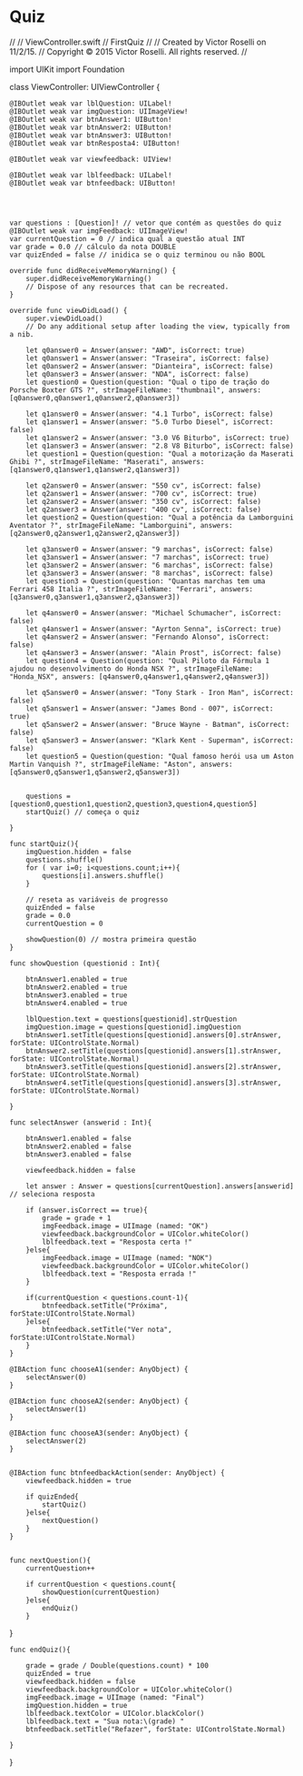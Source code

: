 # Quiz

//
//  ViewController.swift
//  FirstQuiz
//
//  Created by Victor Roselli on 11/2/15.
//  Copyright © 2015 Victor Roselli. All rights reserved.
//

import UIKit
import Foundation


class ViewController: UIViewController {

    

    @IBOutlet weak var lblQuestion: UILabel!
    @IBOutlet weak var imgQuestion: UIImageView!
    @IBOutlet weak var btnAnswer1: UIButton!
    @IBOutlet weak var btnAnswer2: UIButton!
    @IBOutlet weak var btnAnswer3: UIButton!
    @IBOutlet weak var btnResposta4: UIButton!
    
    @IBOutlet weak var viewfeedback: UIView!
    
    @IBOutlet weak var lblfeedback: UILabel!
    @IBOutlet weak var btnfeedback: UIButton!

    

    
    var questions : [Question]! // vetor que contém as questões do quiz
    @IBOutlet weak var imgFeedback: UIImageView!
    var currentQuestion = 0 // indica qual a questão atual INT
    var grade = 0.0 // cálculo da nota DOUBLE
    var quizEnded = false // inidica se o quiz terminou ou não BOOL

    override func didReceiveMemoryWarning() {
        super.didReceiveMemoryWarning()
        // Dispose of any resources that can be recreated.
    }
    
    override func viewDidLoad() {
        super.viewDidLoad()
        // Do any additional setup after loading the view, typically from a nib.
        
        let q0answer0 = Answer(answer: "AWD", isCorrect: true)
        let q0answer1 = Answer(answer: "Traseira", isCorrect: false)
        let q0answer2 = Answer(answer: "Dianteira", isCorrect: false)
        let q0answer3 = Answer(answer: "NDA", isCorrect: false)
        let question0 = Question(question: "Qual o tipo de tração do Porsche Boxter GTS ?", strImageFileName: "thumbnail", answers: [q0answer0,q0answer1,q0answer2,q0answer3])
        
        let q1answer0 = Answer(answer: "4.1 Turbo", isCorrect: false)
        let q1answer1 = Answer(answer: "5.0 Turbo Diesel", isCorrect: false)
        let q1answer2 = Answer(answer: "3.0 V6 Biturbo", isCorrect: true)
        let q1answer3 = Answer(answer: "2.8 V8 Biturbo", isCorrect: false)
        let question1 = Question(question: "Qual a motorização da Maserati Ghibi ?", strImageFileName: "Maserati", answers: [q1answer0,q1answer1,q1answer2,q1answer3])
        
        let q2answer0 = Answer(answer: "550 cv", isCorrect: false)
        let q2answer1 = Answer(answer: "700 cv", isCorrect: true)
        let q2answer2 = Answer(answer: "350 cv", isCorrect: false)
        let q2answer3 = Answer(answer: "400 cv", isCorrect: false)
        let question2 = Question(question: "Qual a potência da Lamborguini Aventator ?", strImageFileName: "Lamborguini", answers: [q2answer0,q2answer1,q2answer2,q2answer3])
        
        let q3answer0 = Answer(answer: "9 marchas", isCorrect: false)
        let q3answer1 = Answer(answer: "7 marchas", isCorrect: true)
        let q3answer2 = Answer(answer: "6 marchas", isCorrect: false)
        let q3answer3 = Answer(answer: "8 marchas", isCorrect: false)
        let question3 = Question(question: "Quantas marchas tem uma Ferrari 458 Italia ?", strImageFileName: "Ferrari", answers: [q3answer0,q3answer1,q3answer2,q3answer3])
        
        let q4answer0 = Answer(answer: "Michael Schumacher", isCorrect: false)
        let q4answer1 = Answer(answer: "Ayrton Senna", isCorrect: true)
        let q4answer2 = Answer(answer: "Fernando Alonso", isCorrect: false)
        let q4answer3 = Answer(answer: "Alain Prost", isCorrect: false)
        let question4 = Question(question: "Qual Piloto da Fórmula 1 ajudou no desenvolvimento do Honda NSX ?", strImageFileName: "Honda_NSX", answers: [q4answer0,q4answer1,q4answer2,q4answer3])
        
        let q5answer0 = Answer(answer: "Tony Stark - Iron Man", isCorrect: false)
        let q5answer1 = Answer(answer: "James Bond - 007", isCorrect: true)
        let q5answer2 = Answer(answer: "Bruce Wayne - Batman", isCorrect: false)
        let q5answer3 = Answer(answer: "Klark Kent - Superman", isCorrect: false)
        let question5 = Question(question: "Qual famoso herói usa um Aston Martin Vanquish ?", strImageFileName: "Aston", answers: [q5answer0,q5answer1,q5answer2,q5answer3])
        
        
        questions = [question0,question1,question2,question3,question4,question5]
        startQuiz() // começa o quiz
        
    }
    
    func startQuiz(){
        imgQuestion.hidden = false
        questions.shuffle()
        for ( var i=0; i<questions.count;i++){
            questions[i].answers.shuffle()
        }
        
        // reseta as variáveis de progresso
        quizEnded = false
        grade = 0.0
        currentQuestion = 0
        
        showQuestion(0) // mostra primeira questão
    }
    
    func showQuestion (questionid : Int){
        
        btnAnswer1.enabled = true
        btnAnswer2.enabled = true
        btnAnswer3.enabled = true
        btnAnswer4.enabled = true
        
        lblQuestion.text = questions[questionid].strQuestion
        imgQuestion.image = questions[questionid].imgQuestion
        btnAnswer1.setTitle(questions[questionid].answers[0].strAnswer, forState: UIControlState.Normal)
        btnAnswer2.setTitle(questions[questionid].answers[1].strAnswer, forState: UIControlState.Normal)
        btnAnswer3.setTitle(questions[questionid].answers[2].strAnswer, forState: UIControlState.Normal)
        btnAnswer4.setTitle(questions[questionid].answers[3].strAnswer, forState: UIControlState.Normal)
        
    }
    
    func selectAnswer (answerid : Int){
        
        btnAnswer1.enabled = false
        btnAnswer2.enabled = false
        btnAnswer3.enabled = false
        
        viewfeedback.hidden = false
        
        let answer : Answer = questions[currentQuestion].answers[answerid] // seleciona resposta
        
        if (answer.isCorrect == true){
            grade = grade + 1
            imgFeedback.image = UIImage (named: "OK")
            viewfeedback.backgroundColor = UIColor.whiteColor()
            lblfeedback.text = "Resposta certa !"
        }else{
            imgFeedback.image = UIImage (named: "NOK")
            viewfeedback.backgroundColor = UIColor.whiteColor()
            lblfeedback.text = "Resposta errada !"
        }
        
        if(currentQuestion < questions.count-1){
            btnfeedback.setTitle("Próxima", forState:UIControlState.Normal)
        }else{
            btnfeedback.setTitle("Ver nota", forState:UIControlState.Normal)
        }
    }
    
    @IBAction func chooseA1(sender: AnyObject) {
        selectAnswer(0)
    }
    
    @IBAction func chooseA2(sender: AnyObject) {
        selectAnswer(1)
    }
    
    @IBAction func chooseA3(sender: AnyObject) {
        selectAnswer(2)
    }

    
    @IBAction func btnfeedbackAction(sender: AnyObject) {
        viewfeedback.hidden = true
        
        if quizEnded{
            startQuiz()
        }else{
            nextQuestion()
        }
    }


    func nextQuestion(){
        currentQuestion++
        
        if currentQuestion < questions.count{
            showQuestion(currentQuestion)
        }else{
            endQuiz()
        }
}

    func endQuiz(){

        grade = grade / Double(questions.count) * 100
        quizEnded = true
        viewfeedback.hidden = false
        viewfeedback.backgroundColor = UIColor.whiteColor()
        imgFeedback.image = UIImage (named: "Final")
        imgQuestion.hidden = true
        lblfeedback.textColor = UIColor.blackColor()
        lblfeedback.text = "Sua nota:\(grade) "
        btnfeedback.setTitle("Refazer", forState: UIControlState.Normal)

    }

}
